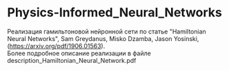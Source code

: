 # Physics-Informed_Neural_Networks
Реализация гамильтоновой нейронной сети по статье "Hamiltonian Neural Networks", Sam Greydanus, Misko Dzamba, Jason Yosinski, (https://arxiv.org/pdf/1906.01563). \
Более подробное описание реализации в файле description_Hamiltonian_Neural_Network.pdf
